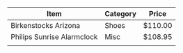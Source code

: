 | Item                              | Category | Price   |
| --------------------------------- | -------- | ------- |
| Birkenstocks Arizona              | Shoes    | $110.00 |
| Philips        Sunrise Alarmclock | Misc     | $108.95 |
|                                   |          |         |


